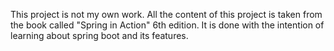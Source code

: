 This project is not my own work. All the content of this project is taken from the book called "Spring in Action" 6th edition. It is done with the intention of learning about spring boot and its features. 
